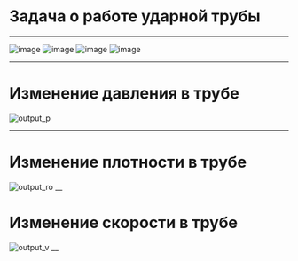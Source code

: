 # Задача о работе ударной трубы
___

![image](https://github.com/user-attachments/assets/9f5ee07a-0800-4281-9732-f3f33b898251)
![image](https://github.com/user-attachments/assets/524daf48-f527-463d-9e66-b023d28f4086)
![image](https://github.com/user-attachments/assets/4d1d8ced-8fdf-4d77-97cd-9408dee7c803)
![image](https://github.com/user-attachments/assets/a1cc1a8c-6f12-4dc6-bd12-53ed59e6866b)

___
# Изменение давления в трубе
![output_p](https://github.com/user-attachments/assets/5cb34ede-407d-4bf1-9ef6-6e53d102c6f2)
___
# Изменение плотности в трубе
![output_ro](https://github.com/user-attachments/assets/c8816cea-c14c-4f92-b8f8-958ac9b903b0)
__
# Изменение скорости в трубе
![output_v](https://github.com/user-attachments/assets/f739aa0a-e7d8-40a9-b589-c02fa708ddd7)
__
